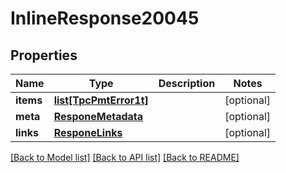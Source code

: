 # InlineResponse20045

## Properties
Name | Type | Description | Notes
------------ | ------------- | ------------- | -------------
**items** | [**list[TpcPmtError1t]**](TpcPmtError1t.md) |  | [optional] 
**meta** | [**ResponeMetadata**](ResponeMetadata.md) |  | [optional] 
**links** | [**ResponeLinks**](ResponeLinks.md) |  | [optional] 

[[Back to Model list]](../README.md#documentation-for-models) [[Back to API list]](../README.md#documentation-for-api-endpoints) [[Back to README]](../README.md)


